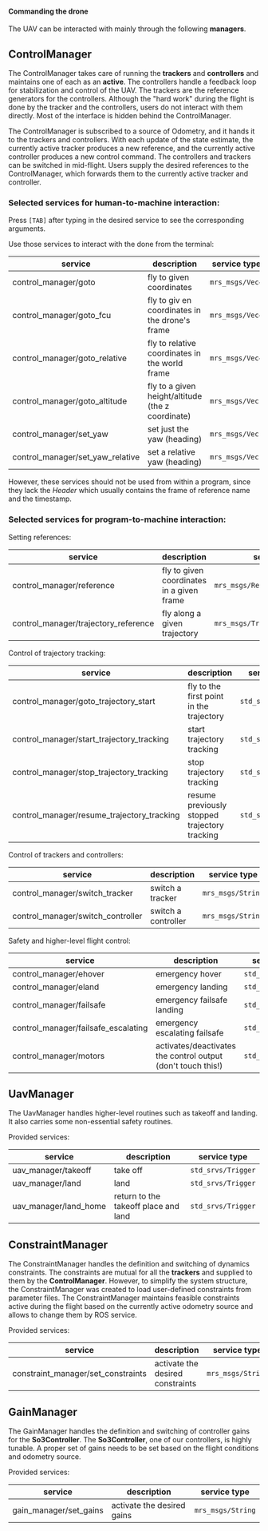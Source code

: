 #### Commanding the drone

The UAV can be interacted with mainly through the following **managers**.

## ControlManager

The ControlManager takes care of running the **trackers** and **controllers** and maintains one of each as an **active**.
The controllers handle a feedback loop for stabilization and control of the UAV.
The trackers are the reference generators for the controllers.
Although the "hard work" during the flight is done by the tracker and the controllers, users do not interact with them directly.
Most of the interface is hidden behind the ControlManager.

The ControlManager is subscribed to a source of Odometry, and it hands it to the trackers and controllers.
With each update of the state estimate, the currently active tracker produces a new reference, and the currently active controller produces a new control command.
The controllers and trackers can be switched in mid-flight.
Users supply the desired references to the ControlManager, which forwards them to the currently active tracker and controller.

### Selected services for human-to-machine interaction:

Press `[TAB]` after typing in the desired service to see the corresponding arguments.

Use those services to interact with the done from the terminal:

| **service**                      | **description**                                   | **service type** | **args**      |
|----------------------------------|---------------------------------------------------|------------------|---------------|
| control_manager/goto             | fly to given coordinates                          | `mrs_msgs/Vec4`  | `[x,y,z,hdg]` |
| control_manager/goto_fcu         | fly to giv en coordinates in the drone's frame    | `mrs_msgs/Vec4`  | `[x,y,z,hdg]` |
| control_manager/goto_relative    | fly to relative coordinates in the world frame    | `mrs_msgs/Vec4`  | `[x,y,z,hdg]` |
| control_manager/goto_altitude    | fly to a given height/altitude (the z coordinate) | `mrs_msgs/Vec1`  | `[z]`         |
| control_manager/set_yaw          | set just the yaw (heading)                        | `mrs_msgs/Vec1`  | `[hdg]`       |
| control_manager/set_yaw_relative | set a relative yaw (heading)                      | `mrs_msgs/Vec1`  | `[hdg]`       |

However, these services should not be used from within a program, since they lack the *Header* which usually contains the frame of reference name and the timestamp.

### Selected services for program-to-machine interaction:

Setting references:

| **service**                          | **description**                           | **service type**                  |
|--------------------------------------|-------------------------------------------|-----------------------------------|
| control_manager/reference            | fly to given coordinates in a given frame | `mrs_msgs/ReferenceStampedSrv`    |
| control_manager/trajectory_reference | fly along a given trajectory              | `mrs_msgs/TrajectoryReferenceSrv` |

Control of trajectory tracking:

| **service**                                | **description**                               | **service type**   |
|--------------------------------------------|-----------------------------------------------|--------------------|
| control_manager/goto_trajectory_start      | fly to the first point in the trajectory      | `std_srvs/Trigger` |
| control_manager/start_trajectory_tracking  | start trajectory tracking                     | `std_srvs/Trigger` |
| control_manager/stop_trajectory_tracking   | stop trajectory tracking                      | `std_srvs/Trigger` |
| control_manager/resume_trajectory_tracking | resume previously stopped trajectory tracking | `std_srvs/Trigger` |

Control of trackers and controllers:

| **service**                       | **description**      | **service type**  |
|-----------------------------------|----------------------|-------------------|
| control_manager/switch_tracker    | switch a tracker     | `mrs_msgs/String` |
| control_manager/switch_controller | switch a  controller | `mrs_msgs/String` |

Safety and higher-level flight control:

| **service**                         | **description**                                              | **service type**   |
|-------------------------------------|--------------------------------------------------------------|--------------------|
| control_manager/ehover              | emergency hover                                              | `std_srvs/Trigger` |
| control_manager/eland               | emergency landing                                            | `std_srvs/Trigger` |
| control_manager/failsafe            | emergency failsafe landing                                   | `std_srvs/Trigger` |
| control_manager/failsafe_escalating | emergency escalating failsafe                                | `std_srvs/Trigger` |
| control_manager/motors              | activates/deactivates the control output (don't touch this!) | `std_srvs/SetBool` |

## UavManager

The UavManager handles higher-level routines such as takeoff and landing.
It also carries some non-essential safety routines.

Provided services:

| **service**           | **description**                      | **service type**   |
|-----------------------|--------------------------------------|--------------------|
| uav_manager/takeoff   | take off                             | `std_srvs/Trigger` |
| uav_manager/land      | land                                 | `std_srvs/Trigger` |
| uav_manager/land_home | return to the takeoff place and land | `std_srvs/Trigger` |

## ConstraintManager

The ConstraintManager handles the definition and switching of dynamics constraints.
The constraints are mutual for all the **trackers** and supplied to them by the **ControlManager**.
However, to simplify the system structure, the ConstraintManager was created to load user-defined constraints from parameter files.
The ConstraintManager maintains feasible constraints active during the flight based on the currently active odometry source and allows to change them by ROS service.

Provided services:

| **service**                        | **description**                  | **service type**  |
|------------------------------------|----------------------------------|-------------------|
| constraint_manager/set_constraints | activate the desired constraints | `mrs_msgs/String` |

## GainManager

The GainManager handles the definition and switching of controller gains for the **So3Controller**.
The **So3Controller**, one of our controllers, is highly tunable.
A proper set of gains needs to be set based on the flight conditions and odometry source.

Provided services:

| **service**            | **description**            | **service type**  |
|------------------------|----------------------------|-------------------|
| gain_manager/set_gains | activate the desired gains | `mrs_msgs/String` |

